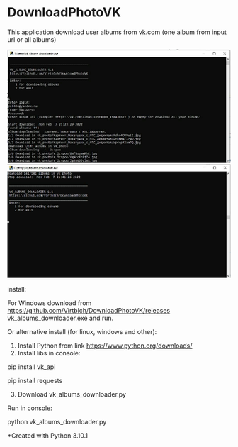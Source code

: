 # DownloadPhotoVK

This application download user albums from vk.com (one album from input url or all albums)


![Alt text](screen0_DownloadPfotoVK.jpg?raw=true "screenshot 1")
![Alt text](screen1_DownloadPfotoVK.jpg?raw=true "screenshot 2")

install:

For Windows download from https://github.com/Virtblch/DownloadPhotoVK/releases vk_albums_downloader.exe and run.

Or alternative install (for linux, windows and other):

1. Install Python from link https://www.python.org/downloads/
2. Install libs in console:

  pip install vk_api
  
  pip install requests
  
3. Download vk_albums_downloader.py

Run in console: 

python vk_albums_downloader.py

*Created with Python 3.10.1
